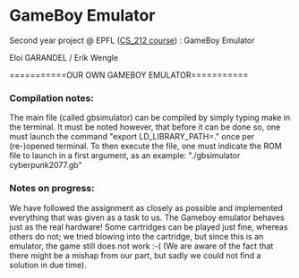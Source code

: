 
# GameBoy Emulator

Second year project @ EPFL ([CS_212 course](https://edu.epfl.ch/coursebook/en/system-programming-project-CS-212)) : GameBoy Emulator

Eloi GARANDEL / Erik Wengle

===========OUR OWN GAMEBOY EMULATOR===========

### Compilation notes:
The main file (called gbsimulator) can be compiled by simply typing make in the terminal. It must be noted however, that before it can be done so, one must launch the command "export LD_LIBRARY_PATH=." once per (re-)opened terminal. To then execute the file, one must indicate the ROM file to launch in a first argument, as an example: "./gbsimulator cyberpunk2077.gb"

### Notes on progress:
We have followed the assignment as closely as possible and implemented everything that was given as a task to us. The Gameboy emulator behaves just as the real hardware! Some cartridges can be played just fine, whereas others do not; we tried blowing into the cartridge, but since this is an emulator, the game still does not work :-( (We are aware of the fact that there might be a mishap from our part, but sadly we could not find a solution in due time).

